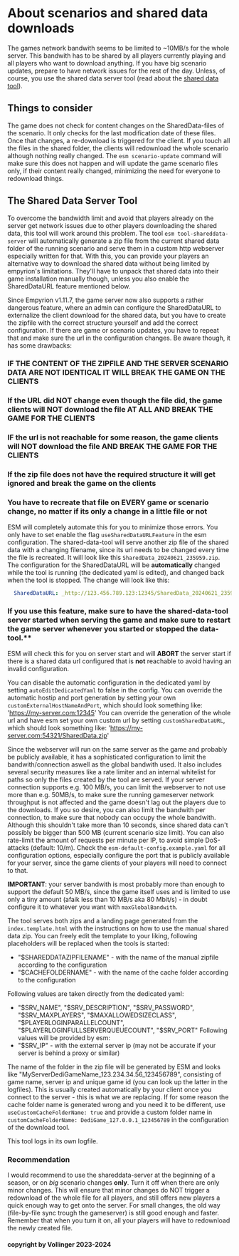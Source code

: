 # About scenarios and shared data downloads

The games network bandwith seems to be limited to ~10MB/s for the whole server. This bandwith has to be shared by all players currently playing and all players who want to download anything. If you have big scenario updates, prepare to have network issues for the rest of the day. Unless, of course, you use the shared data server tool (read about the [shared data tool](readme_shareddata.md)).

## Things to consider
The game does not check for content changes on the SharedData-files of the scenario. It only checks for the last modification date of these files. Once that changes, a re-download is triggered for the client. If you touch all the files in the shared folder, the clients will redownload the whole scenario although nothing really changed.
The `esm scenario-update` command will make sure this does not happen and will update the game scenario files only, if their content really changed, minimizing the need for everyone to redownload things.

## The Shared Data Server Tool
To overcome the bandwidth limit and avoid that players already on the server get network issues due to other players downloading the shared data, this tool will work around this problem.
The tool `esm tool-shareddata-server` will automatically generate a zip file from the current shared data folder of the running scenario and serve them in a custom http webserver especially written for that. With this, you can provide your players an alternative way to download the shared data without being limited by empyrion's limitations. They'll have to unpack that shared data into their game installation manually though, unless you also enable the SharedDataURL feature mentioned below.

Since Empyrion v1.11.7, the game server now also supports a rather dangerous feature, where an admin can configure the SharedDataURL to externalize the client download for the shared data, but you have to create the zipfile with the correct structure yourself and add the correct configuration. If there are game or scenario updates, you have to repeat that and make sure the url in the configuration changes.
Be aware though, it has some drawbacks:
### IF THE CONTENT OF THE ZIPFILE AND THE SERVER SCENARIO DATA ARE NOT IDENTICAL IT WILL BREAK THE GAME ON THE CLIENTS
### If the URL did NOT change even though the file did, the game clients will NOT download the file AT ALL AND BREAK THE GAME FOR THE CLIENTS
### IF the url is not reachable for some reason, the game clients will NOT download the file AND BREAK THE GAME FOR THE CLIENTS
### If the zip file does not have the required structure it will get ignored and break the game on the clients
### You have to recreate that file on EVERY game or scenario change, no matter if its only a change in a little file or not

ESM will completely automate this for you to minimize those errors. You only have to set enable the flag `useSharedDataURLFeature` in the esm configuration.
The shared-data-tool will serve another zip file of the shared data with a changing filename, since its url needs to be changed every time the file is recreated. It will look like this `SharedData_20240621_235959.zip`. The configuration for the SharedDataURL will be **automatically** changed while the tool is running (the dedicated yaml is edited), and changed back when the tool is stopped. The change will look like this:

```yaml
  SharedDataURL: _http://123.456.789.123:12345/SharedData_20240621_235959.zip
```

### If you use this feature, make sure to have the shared-data-tool server started when serving the game and make sure to restart the game server whenever you started or stopped the data-tool.**
ESM will check this for you on server start and will **ABORT** the server start if there is a shared data url configured that is **not** reachable to avoid having an invalid configuration.

You can disable the automatic configuration in the dedicated yaml by setting `autoEditDedicatedYaml` to false in the config.
You can override the automatic hostip and port generation by setting your own `customExternalHostNameAndPort`, which should look something like: 'https://my-server.com:12345'
You can override the generation of the whole url and have esm set your own custom url by setting `customSharedDataURL`, which should look something like: 'https://my-server.com:54321/SharedData.zip'

Since the webserver will run on the same server as the game and probably be publicly available, it has a sophisticated configuration to limit the bandwith/connection aswell as the global bandwith used. It also includes several security measures like a rate limiter and an internal whitelist for paths so only the files created by the tool are served.
If your server connection supports e.g. 100 MB/s, you can limit the webserver to not use more than e.g. 50MB/s, to make sure the running gameserver network throughput is not affected and the game doesn't lag out the players due to the downloads. If you so desire, you can also limit the bandwith per connection, to make sure that nobody can occupy the whole bandwith. Although this shouldn't take more than 10 seconds, since shared data can't possibly be bigger than 500 MB (current scenario size limit). You can also rate-limit the amount of requests per minute per IP, to avoid simple DoS-attacks (default: 10/m). Check the `esm-default-config.example.yaml` for all configuration options, especially configure the port that is publicly available for your server, since the game clients of your players will need to connect to that.

**IMPORTANT**: your server bandwith is most probably more than enough to support the default 50 MB/s, since the game itself uses and is limited to use only a tiny amount (afaik less than 10 MB/s aka 80 Mbit/s) - in doubt configure it to whatever you want with `maxGlobalBandwith`.

The tool serves both zips and a landing page generated from the `index.template.html` with the instructions on how to use the manual shared data zip. You can freely edit the template to your liking, following placeholders will be replaced when the tools is started:
- "$SHAREDDATAZIPFILENAME" - with the name of the manual zipfile according to the configuration
- "$CACHEFOLDERNAME" - with the name of the cache folder according to the configuration

Following values are taken directly from the dedicated yaml:
- "$SRV_NAME", "$SRV_DESCRIPTION", "$SRV_PASSWORD", "$SRV_MAXPLAYERS", "$MAXALLOWEDSIZECLASS", "$PLAYERLOGINPARALLELCOUNT", "$PLAYERLOGINFULLSERVERQUEUECOUNT", "$SRV_PORT"
Following values will be provided by esm:
- "$SRV_IP" - with the external server ip (may not be accurate if your server is behind a proxy or similar)

The name of the folder in the zip file will be generated by ESM and looks like "MyServerDediGameName_123.234.34.56_123456789", consisting of game name, server ip and unique game id (you can look up the latter in the logfiles). This is usually created automatically by your client once you connect to the server - this is what we are replacing. If for some reason the cache folder name is generated wrong and you need it to be different, use `useCustomCacheFolderName: true` and provide a custom folder name in `customCacheFolderName: DediGame_127.0.0.1_123456789` in the configuration of the download tool.

This tool logs in its own logfile.

### Recommendation
I would recommend to use the shareddata-server at the beginning of a season, or on *big* scenario changes **only**. Turn it off when there are only minor changes. This will ensure that minor changes do NOT trigger a redownload of the whole file for all players, and still offers new players a quick enough way to get onto the server. For small changes, the old way (file-by-file sync trough the gameserver) is still good enough and faster.
Remember that when you turn it on, all your players will have to redownload the newly created file.

#### copyright by Vollinger 2023-2024
